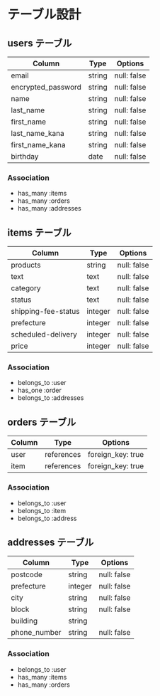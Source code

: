 # テーブル設計

## users テーブル

| Column             | Type   | Options     |
| ------------------ | ------ | ----------- |
| email              | string | null: false |
| encrypted_password | string | null: false |
| name               | string | null: false |
| last_name          | string | null: false |
| first_name	       | string | null: false |
| last_name_kana     | string | null: false |
| first_name_kana    | string | null: false |
| birthday           | date   | null: false |

### Association
- has_many :items
- has_many :orders
- has_many :addresses

## items テーブル

| Column              | Type       | Options            |
| ------------------  | ---------- | ------------------ |
| products            | string     | null: false        |
| text                | text       | null: false        |
| category            | text       | null: false        |
| status              | text       | null: false        |
| shipping-fee-status | integer    | null: false        |
| prefecture          | integer    | null: false        |
| scheduled-delivery  | integer    | null: false        |
| price               | integer    | null: false        |

### Association
- belongs_to :user
- has_one    :order
- belongs_to :addresses

## orders テーブル

| Column    | Type       | Options                        |
| --------- | ---------- | ------------------------------ |
| user      | references | foreign_key: true              |
| item      | references | foreign_key: true              |

### Association
- belongs_to :user
- belongs_to :item
- belongs_to :address

## addresses テーブル

| Column              | Type       | Options            |
| ------------------- | ---------- | ------------------ |
| postcode            | string     | null: false        |
| prefecture          | integer    | null: false        |
| city                | string     | null: false        |
| block               | string     | null: false        |
| building            | string     |                    |
| phone_number        | string     | null: false        |

### Association
- belongs_to :user
- has_many   :items
- has_many   :orders